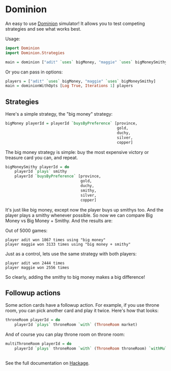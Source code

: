 # Dominion

An easy to use [Dominion](http://en.wikipedia.org/wiki/Dominion_(card_game)) simulator! It allows you to test competing strategies and see what works best.

Usage:

```haskell
import Dominion
import Dominion.Strategies

main = dominion ["adit" `uses` bigMoney, "maggie" `uses` bigMoneySmithy]
```

Or you can pass in options:

```haskell
players = ["adit" `uses` bigMoney, "maggie" `uses` bigMoneySmithy]
main = dominionWithOpts [Log True, Iterations 1] players
```

## Strategies

Here's a simple strategy, the "big money" strategy:

```haskell
bigMoney playerId = playerId `buysByPreference` [province,
                                                 gold,
                                                 duchy,
                                                 silver,
                                                 copper]
```

The big money strategy is simple: buy the most expensive victory or treasure card you can, and repeat.

```haskell
bigMoneySmithy playerId = do
    playerId `plays` smithy
    playerId `buysByPreference` [province,
                                 gold,
                                 duchy,
                                 smithy,
                                 silver,
                                 copper]
```

It's just like big money, except now the player buys up smithys too. And the player plays a smithy whenever possible. So now we can compare Big Money vs Big Money + Smithy. And the results are:

Out of 5000 games:

    player adit won 1867 times using "big money"
    player maggie won 3133 times using "big money + smithy"

Just as a control, lets use the same strategy with both players:

    player adit won 2444 times
    player maggie won 2556 times

So clearly, adding the smithy to big money makes a big difference!

## Followup actions

Some action cards have a followup action. For example, if you use throne room, you can pick another card and play it twice. Here's how that looks:

```haskell
throneRoom playerId = do
    playerId `plays` throneRoom `with` (ThroneRoom market)
```

And of course you can play throne room on throne room:

```haskell
multiThroneRoom playerId = do
    playerId `plays` throneRoom `with` (ThroneRoom throneRoom) `withMulti` [ThroneRoom market,
                                                                            ThroneRoom market]
```

See the full documentation on [Hackage](http://hackage.haskell.org/package/dominion).
